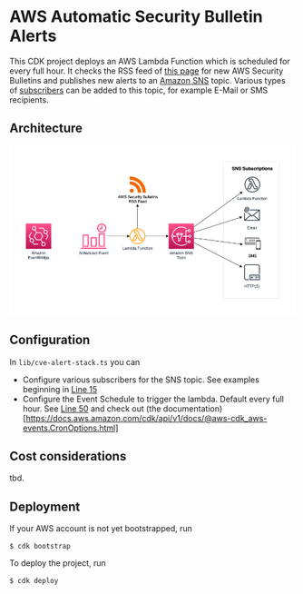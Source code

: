 # AWS Automatic Security Bulletin Alerts

This CDK project deploys an AWS Lambda Function which is scheduled for every full hour.
It checks the RSS feed of [this page](https://aws.amazon.com/security/security-bulletins) for new AWS Security Bulletins and publishes new alerts to an [Amazon SNS](https://aws.amazon.com/sns/) topic.
Various types of [subscribers](https://docs.aws.amazon.com/sns/latest/dg/sns-event-destinations.html) can be added to this topic, for example E-Mail or SMS recipients.

## Architecture
![architecture diagram](img/diagram.png "Architecture Diagram")

## Configuration
In `lib/cve-alert-stack.ts` you can
* Configure various subscribers for the SNS topic. See examples beginning in [Line 15](lib/cve-alert-stack.ts#15)
* Configure the Event Schedule to trigger the lambda. Default every full hour. See [Line 50](lib/cve-alert-stack.ts#50) and check out (the documentation)[https://docs.aws.amazon.com/cdk/api/v1/docs/@aws-cdk_aws-events.CronOptions.html]

## Cost considerations
tbd.

## Deployment
If your AWS account is not yet bootstrapped, run

    $ cdk bootstrap

To deploy the project, run

    $ cdk deploy



